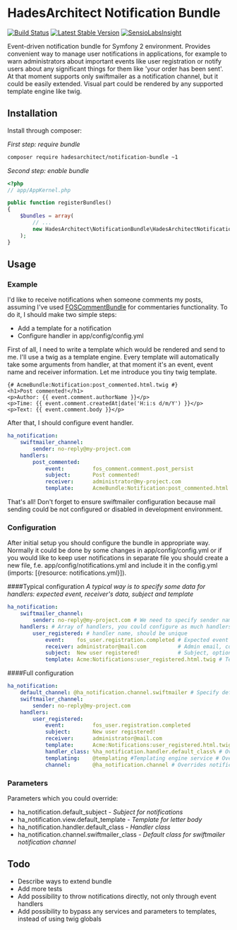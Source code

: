# HadesArchitect Notification Bundle

[![Build Status](https://travis-ci.org/HadesArchitect/NotificationBundle.svg?branch=master)](https://travis-ci.org/HadesArchitect/NotificationBundle)
[![Latest Stable Version](https://poser.pugx.org/hadesarchitect/notification-bundle/v/stable.svg)](https://packagist.org/packages/hadesarchitect/notification-bundle)
[![SensioLabsInsight](https://insight.sensiolabs.com/projects/d3944cb9-a6d7-493f-b8c7-4b288e633d1a/mini.png)](https://insight.sensiolabs.com/projects/d3944cb9-a6d7-493f-b8c7-4b288e633d1a)

Event-driven notification bundle for Symfony 2 environment. Provides convenient way to manage user notifications in applications, for example to warn administrators about important events like user registration or notify users about any significant things for them like 'your order has been sent'. At that moment supports only swiftmailer as a notification channel, but it could be easily extended. Visual part could be rendered by any supported template engine like twig.  

## Installation

Install through composer: 

*First step: require bundle*
```bash
composer require hadesarchitect/notification-bundle ~1
```

*Second step: enable bundle*
```php
<?php
// app/AppKernel.php

public function registerBundles()
{
    $bundles = array(
        // ...
        new HadesArchitect\NotificationBundle\HadesArchitectNotificationBundle(),
    );
}
```

## Usage

### Example

I'd like to receive notifications when someone comments my posts, assuming I've used [FOSCommentBundle](https://github.com/FriendsOfSymfony/FOSCommentBundle) for commentaries functionality. To do it, I should make two simple steps:

* Add a template for a notification
* Configure handler in app/config/config.yml

First of all, I need to write a template which would be rendered and send to me. I'll use a twig as a template engine. Every template will automatically take some arguments from handler, at that moment it's an event, event name and receiver information. Let me introduce you tiny twig template.

```twig
{# AcmeBundle:Notification:post_commented.html.twig #}
<h1>Post commented!</h1>
<p>Author: {{ event.comment.authorName }}</p>
<p>Time: {{ event.comment.createdAt|date('H:i:s d/m/Y') }}</p>
<p>Text: {{ event.comment.body }}</p>
```

After that, I should configure event handler.

```yaml
ha_notification:
    swiftmailer_channel:
        sender: no-reply@my-project.com
    handlers: 
        post_commented:
            event:         fos_comment.comment.post_persist
            subject:       Post commented! 
            receiver:      administrator@my-project.com
            template:      AcmeBundle:Notification:post_commented.html.twig
```

That's all! Don't forget to ensure swiftmailer configuration because mail sending could be not configured or disabled in development environment. 

### Configuration

After initial setup you should configure the bundle in appropriate way. Normally it could be done by some changes in app/config/config.yml or if you would like to keep user notifications in separate file you should create a new file, f.e. app/config/notifications.yml and include it in the config.yml (imports: [{resource: notifications.yml}]). 

####Typical configuration
*A typical way is to specify some data for handlers: expected event, receiver's data, subject and template*
```yaml
ha_notification:
    swiftmailer_channel:
        sender: no-reply@my-project.com # We need to specify sender name for swiftmailer
    handlers: # Array of handlers, you could configure as much handlers as you want to. 
        user_registered: # handler name, should be unique
            event:    fos_user.registration.completed # Expected event
            receiver: administrator@mail.com          # Admin email, could be an array of emails
            subject:  New user registered!            # Subject, optional
            template: Acme:Notifications:user_registered.html.twig # Template, optional (but recommended to create custom templates)
```

####Full configuration
```yaml
ha_notification:
    default_channel: @ha_notification.channel.swiftmailer # Specify default notification channel, swiftmailer by default
    swiftmailer_channel:
        sender: no-reply@my-project.com
    handlers: 
        user_registered:
            event:         fos_user.registration.completed
            subject:       New user registered! 
            receiver:      administrator@mail.com
            template:      Acme:Notifications:user_registered.html.twig
            handler_class: %ha_notification.handler.default_class% # Overrides handler class
            templating:    @templating #Templating engine service # Overrides templating engine for the handler
            channel:       @ha_notification.channel # Overrides notification channel for the handler
```

### Parameters

Parameters which you could override:

* ha_notification.default_subject - *Subject for notifications*
* ha_notification.view.default_template - *Template for letter body*
* ha_notification.handler.default_class - *Handler class*
* ha_notification.channel.swiftmailer_class - *Default class for swiftmailer notification channel*

## Todo

* Describe ways to extend bundle
* Add more tests
* Add possibility to throw notifications directly, not only through event handlers  
* Add possibility to bypass any services and parameters to templates, instead of using twig globals
